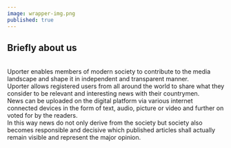 ```yaml
---
image: wrapper-img.png
published: true
---
```


## Briefly about us
<br>
Uporter enables members of modern society to contribute to the media landscape and shape it in independent and transparent manner.

<br>
Uporter allows registered users from all around the world to share what they consider to be relevant and interesting news with their countrymen.

<br>
News can be uploaded on the digital platform via various internet connected devices in the form of text, audio, picture or video and further on voted for by the readers.

<br>
In this way news do not only derive from the society but society also becomes responsible and decisive which published articles shall actually remain visible and represent the major opinion.

